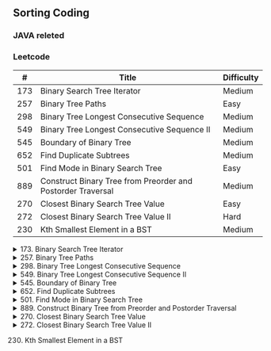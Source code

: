 ## Sorting Coding

### JAVA releted


### Leetcode

\#| Title|Difficulty
--|--|--
173   | Binary Search Tree Iterator  |  Medium
257    | Binary Tree Paths  |  Easy
298    | Binary Tree Longest Consecutive Sequence   | Medium
549   | Binary Tree Longest Consecutive Sequence II    |Medium
545  |  Boundary of Binary Tree   | Medium
652   | Find Duplicate Subtrees  |  Medium
501   | Find Mode in Binary Search Tree   | Easy
889    |Construct Binary Tree from Preorder and Postorder Traversal   | Medium
270    |Closest Binary Search Tree Value  |  Easy
272    |Closest Binary Search Tree Value II  |  Hard
230    | Kth Smallest Element in a BST  |  Medium

<details>
<summary>173. Binary Search Tree Iterator</summary>

</details>

<details>
<summary>257. Binary Tree Paths</summary>

</details>

<details>
<summary>298. Binary Tree Longest Consecutive Sequence</summary>

</details>

<details>
<summary>549. Binary Tree Longest Consecutive Sequence II</summary>

</details>

<details>
<summary>545. Boundary of Binary Tree </summary>

</details>

<details>
<summary>652. Find Duplicate Subtrees</summary>

</details>

<details>
<summary>501. Find Mode in Binary Search Tree</summary>

</details>

<details>
<summary>889. Construct Binary Tree from Preorder and Postorder Traversal </summary>

</details>

<details>
<summary>270. Closest Binary Search Tree Value</summary>

</details>

<details>
<summary>272. Closest Binary Search Tree Value II </summary>

</details>

230. Kth Smallest Element in a BST 
